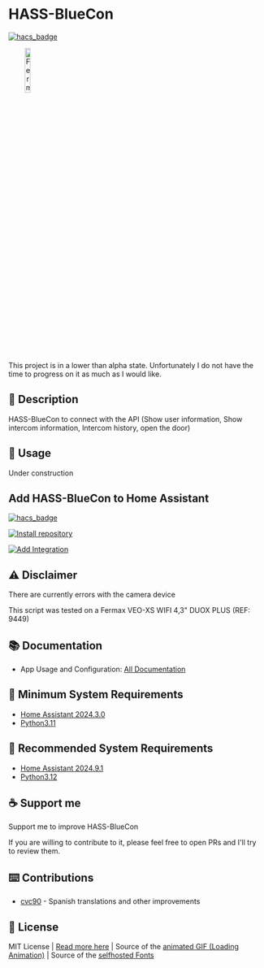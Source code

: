 # HASS-BlueCon

[![hacs_badge](https://img.shields.io/badge/HACS-Custom-41BDF5.svg?style=for-the-badge)](https://github.com/hacs/integration)

<a href="#" style="text-align: center;">
 <img src="https://github.com/user-attachments/assets/522190c4-3b73-49cd-98ba-a6153c7800b4" width="15%" height="15%" alt="Fermax Blue" text-align="center" margin="0 0 0 0">
</a>

<br> This project is in a lower than alpha state. Unfortunately I do not have the time to progress on it as much as I would like. 

## 📑 Description

HASS-BlueCon to connect with the API (Show user information, Show intercom information, Intercom history, open the door)

## 📑 Usage

Under construction

## Add HASS-BlueCon to Home Assistant

[![hacs_badge](https://img.shields.io/badge/HACS-Custom-41BDF5.svg?style=for-the-badge)](https://github.com/hacs/integration)

[![Install repository](https://my.home-assistant.io/badges/hacs_repository.svg)](https://my.home-assistant.io/redirect/hacs_repository/?owner=AfonsoFGarcia&repository=hass-bluecon&category=integration)

[![Add Integration](https://my.home-assistant.io/badges/config_flow_start.svg)](https://my.home-assistant.io/redirect/config_flow_start?domain=hass-bluecon)

## ⚠️ Disclaimer

There are currently errors with the camera device

This script was tested on a Fermax VEO-XS WIFI 4,3" DUOX PLUS (REF: 9449)

## 📚 Documentation

- App Usage and Configuration: [All Documentation](docs/index.md)

## 📑 Minimum System Requirements

- [Home Assistant 2024.3.0](https://www.home-assistant.io/installation/)
- [Python3.11](https://www.python.org/downloads/)

## 📑 Recommended System Requirements

- [Home Assistant 2024.9.1](https://www.home-assistant.io/installation/)
- [Python3.12](https://www.python.org/downloads/)
  
## ☕ Support me

Support me to improve HASS-BlueCon

If you are willing to contribute to it, please feel free to open PRs and I'll try to review them.

## ⌨️ Contributions

- [cvc90](https://github.com/cvc90) - Spanish translations and other improvements

## 📑 License
  MIT License | [Read more here](LICENSE.md) | Source of the [animated GIF (Loading Animation)](https://commons.wikimedia.org/wiki/File:Loading_Animation.gif) | Source of the [selfhosted Fonts](https://github.com/adobe-fonts/source-sans)
